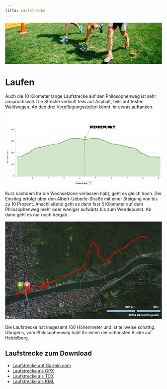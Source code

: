 ```yaml
---
title: Laufstrecke
---
```


![Laufstrecke](/img/banner/Laufen.png)

# Laufen

Auch die 10 Kilometer lange Laufstrecke auf den Philosophenweg ist sehr anspruchsvoll. Die Strecke verläuft teils auf Asphalt, teils auf festen Waldwegen. An den drei Verpflegungsstellen könnt Ihr etwas auftanken.

![Heidelbergman Laufstrecke-Hoenprofil](img/Heidelbergman_Laufstrecke-Hohenprofil.jpeg)

Kurz nachdem Ihr die Wechselzone verlassen habt, geht es gleich hoch. Der Einstieg erfolgt über den Albert-Ueberle-Straße mit einer Steigung von bis zu 10 Prozent. Anschließend geht es dann fast 5 Kilometer auf dem Philosophenweg mehr oder weniger aufwärts bis zum Wendepunkt. Ab dann geht es nur noch bergab.

![Heidelbergman Laufstrecke-Satellitansicht](img/Heidelbergman_Laufstrecke-Satellitansicht.jpeg)

Die Laufstrecke hat insgesamt 160 Höhenmeter und ist teilweise schattig. Übrigens, vom Philosophenweg habt Ihr einen der schönsten Blicke auf Heidelberg.

## Laufstrecke zum Download

* [Laufstrecke auf Garmin.com](http://connect.garmin.com/modern/activity/520624408)
* [Laufstrecke als GPX](https://www.heidelbergman.de/images/files/Heidelbergman_Laufstrecke.gpx)
* [Laufstrecke als TCX](https://www.heidelbergman.de/images/files/Heidelbergman_Laufstrecke.tcx)
* [Laufstrecke als KML](https://www.heidelbergman.de/images/files/Heidelbergman_Laufstrecke.kml)